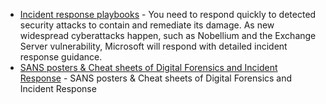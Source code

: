 * [Incident response playbooks](https://docs.microsoft.com/en-us/security/compass/incident-response-playbooks) - You need to respond quickly to detected security attacks to contain and remediate its damage. As new widespread cyberattacks happen, such as Nobellium and the Exchange Server vulnerability, Microsoft will respond with detailed incident response guidance.
* [SANS posters & Cheat sheets of Digital Forensics and Incident Response](https://www.sans.org/posters/?focus-area=digital-forensics) - SANS posters & Cheat sheets of Digital Forensics and Incident Response
